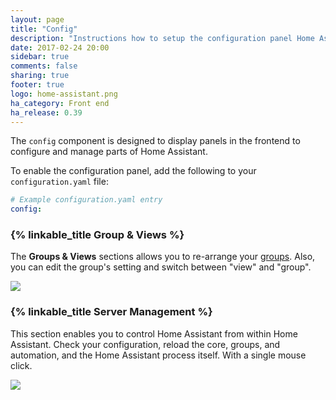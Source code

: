 ```yaml
---
layout: page
title: "Config"
description: "Instructions how to setup the configuration panel Home Assistant."
date: 2017-02-24 20:00
sidebar: true
comments: false
sharing: true
footer: true
logo: home-assistant.png
ha_category: Front end
ha_release: 0.39
---
```


The `config` component is designed to display panels in the frontend to configure and manage parts of Home Assistant.

To enable the configuration panel, add the following to your `configuration.yaml` file:

```yaml
# Example configuration.yaml entry
config:
```

### {% linkable_title Group & Views %}

The **Groups & Views** sections allows you to re-arrange your [groups](/components/group/). Also, you can edit the group's setting and switch between "view" and "group".

<p class='img'>
  <img src='{{site_root}}/images/screenshots/group-views.png' />
</p>


### {% linkable_title Server Management %}

This section enables you to control Home Assistant from within Home Assistant. Check your configuration, reload the core, groups, and automation, and the Home Assistant process itself. With a single mouse click.

<p class='img'>
  <img src='{{site_root}}/images/screenshots/server-management.png' />
</p>


